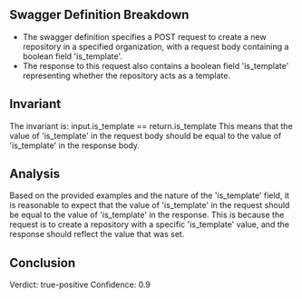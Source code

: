 ## Swagger Definition Breakdown
- The swagger definition specifies a POST request to create a new repository in a specified organization, with a request body containing a boolean field 'is_template'.
- The response to this request also contains a boolean field 'is_template' representing whether the repository acts as a template.

## Invariant
The invariant is: input.is_template == return.is_template
This means that the value of 'is_template' in the request body should be equal to the value of 'is_template' in the response body.

## Analysis
Based on the provided examples and the nature of the 'is_template' field, it is reasonable to expect that the value of 'is_template' in the request should be equal to the value of 'is_template' in the response. This is because the request is to create a repository with a specific 'is_template' value, and the response should reflect the value that was set.

## Conclusion
Verdict: true-positive
Confidence: 0.9

